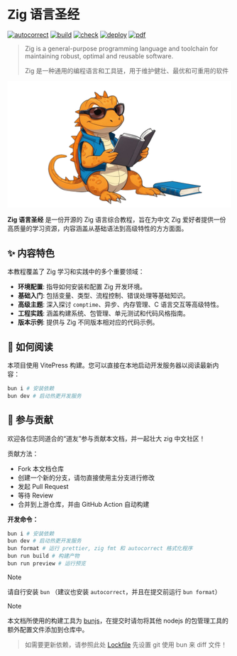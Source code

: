 # Zig 语言圣经

[![autocorrect](https://github.com/zigcc/zig-course/actions/workflows/autocorrect.yml/badge.svg)](https://github.com/zigcc/zig-course/actions/workflows/autocorrect.yml)
[![build](https://github.com/zigcc/zig-course/actions/workflows/build.yml/badge.svg)](https://github.com/zigcc/zig-course/actions/workflows/build.yml)
[![check](https://github.com/zigcc/zig-course/actions/workflows/check.yml/badge.svg)](https://github.com/zigcc/zig-course/actions/workflows/check.yml)
[![deploy](https://github.com/zigcc/zig-course/actions/workflows/deploy.yml/badge.svg)](https://github.com/zigcc/zig-course/actions/workflows/deploy.yml)
[![pdf](https://github.com/zigcc/zig-course/actions/workflows/pdf.yml/badge.svg)](https://github.com/zigcc/zig-course/actions/workflows/pdf.yml)

> Zig is a general-purpose programming language and toolchain for maintaining robust, optimal and reusable software.
>
> Zig 是一种通用的编程语言和工具链，用于维护健壮、最优和可重用的软件

![Cover Image](./course/public/cover_image.png "Cover Image")

**Zig 语言圣经** 是一份开源的 Zig 语言综合教程，旨在为中文 Zig 爱好者提供一份高质量的学习资源，内容涵盖从基础语法到高级特性的方方面面。

## ✨ 内容特色

本教程覆盖了 Zig 学习和实践中的多个重要领域：

- **环境配置**: 指导如何安装和配置 Zig 开发环境。
- **基础入门**: 包括变量、类型、流程控制、错误处理等基础知识。
- **高级主题**: 深入探讨 `comptime`、异步、内存管理、C 语言交互等高级特性。
- **工程实践**: 涵盖构建系统、包管理、单元测试和代码风格指南。
- **版本示例**: 提供与 Zig 不同版本相对应的代码示例。

## 🚀 如何阅读

本项目使用 VitePress 构建。您可以直接在本地启动开发服务器以阅读最新内容：

```sh
bun i # 安装依赖
bun dev # 启动热更开发服务
```

## 🤝 参与贡献

欢迎各位志同道合的“道友”参与贡献本文档，并一起壮大 zig 中文社区！

贡献方法：

- Fork 本文档仓库
- 创建一个新的分支，请勿直接使用主分支进行修改
- 发起 Pull Request
- 等待 Review
- 合并到上游仓库，并由 GitHub Action 自动构建

**开发命令：**

```sh
bun i # 安装依赖
bun dev # 启动热更开发服务
bun format # 运行 prettier, zig fmt 和 autocorrect 格式化程序
bun run build # 构建产物
bun run preview # 运行预览
```

> [!NOTE]
> 请自行安装 `bun` （建议也安装 `autocorrect`，并且在提交前运行 `bun format`）

> [!NOTE]
> 本文档所使用的构建工具为 [bunjs](https://bun.sh/)，在提交时请勿将其他 nodejs 的包管理工具的额外配置文件添加到仓库中。

> 如需要更新依赖，请参照此处 [Lockfile](https://bun.sh/docs/install/lockfile) 先设置 git 使用 bun 来 diff 文件！
